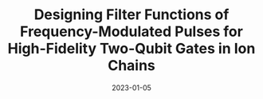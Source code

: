 ---
title: "Designing Filter Functions of Frequency-Modulated Pulses for High-Fidelity Two-Qubit Gates in Ion Chains"
collection: publications
permalink: /publication/2023-01-05-Filter
excerpt: "We derived and designed filter functions of the laser pulses for two-qubit gates on trapped ions, in order to suppress the effects of time-varying fluctuations of the motional-mode frequencies. This improved the experimentally measured gate fidelity from 99.23(7)% to 99.55(7)% in a five-ion chain."
date: 2023-01-05
venue: 'Physical Review Applied'
paperno: '19, 014014'
authors: '<b>MK</b>, Y. Wang, C. Fang, B. Zhang, O. Khosravani, J. Kim, and K.R. Brown'
paperurl: 'https://journals.aps.org/prapplied/abstract/10.1103/PhysRevApplied.19.014014'
arXiv: 'arXiv:2206.10850'
arXivurl: 'https://arxiv.org/abs/2206.10850'
---